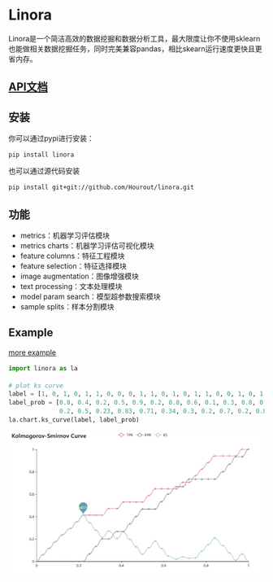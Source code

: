 # Linora

Linora是一个简洁高效的数据挖掘和数据分析工具，最大限度让你不使用sklearn也能做相关数据挖掘任务，同时完美兼容pandas，相比skearn运行速度更快且更省内存。


## [API文档](https://github.com/Hourout/linora/blob/master/document/Chinese_API.md)


## 安装
你可以通过pypi进行安装：
```
pip install linora
```
也可以通过源代码安装
```
pip install git+git://github.com/Hourout/linora.git
```


## 功能

- metrics：机器学习评估模块
- metrics charts：机器学习评估可视化模块
- feature columns：特征工程模块
- feature selection：特征选择模块
- image augmentation：图像增强模块
- text processing：文本处理模块
- model param search：模型超参数搜索模块
- sample splits：样本分割模块



## Example
[more example](https://github.com/Hourout/linora/blob/master/example/readme.md)

```python
import linora as la

# plot ks curve
label = [1, 0, 1, 0, 1, 1, 0, 0, 0, 1, 1, 0, 1, 0, 1, 1, 0, 0, 1, 0, 1, 0, 1, 1, 0, 0, 0, 1, 1, 0, 1, 1]
label_prob = [0.8, 0.4, 0.2, 0.5, 0.9, 0.2, 0.8, 0.6, 0.1, 0.3, 0.8, 0.3, 0.9, 0.2, 0.84, 
              0.2, 0.5, 0.23, 0.83, 0.71, 0.34, 0.3, 0.2, 0.7, 0.2, 0.8, 0.3, 0.59, 0.26, 0.16, 0.13, 0.8]
la.chart.ks_curve(label, label_prob)
```
![](https://github.com/Hourout/linora/blob/master/image/ks_curve.png)

